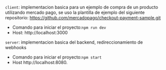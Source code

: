 `client`: implementacion basica para un ejemplo de compra de un producto utilizando mercado pago, se uso la plantilla de ejemplo del siguiente repositorio: <https://github.com/mercadopago/checkout-payment-sample.git>

- Comando para iniciar el proyecto:`npm run dev`
- Host: http://localhost:3000

`server`: implementacion basica del backend, redireccionamiento de webhooks
- Comando para iniciar el proyecto:`npm start`
- Host http://localhost:8080.
